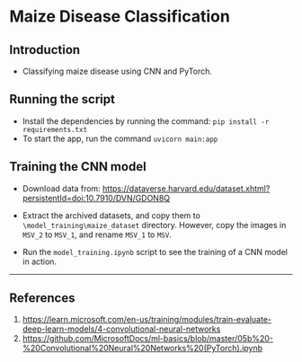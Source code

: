 # Maize Disease Classification

## Introduction
* Classifying maize disease using CNN and PyTorch.

## Running the script
* Install the dependencies by running the command: `pip install -r requirements.txt`
* To start the app, run the command `uvicorn main:app`

## Training the CNN model
* Download data from: https://dataverse.harvard.edu/dataset.xhtml?persistentId=doi:10.7910/DVN/GDON8Q

* Extract the archived datasets, and copy them to `\model_training\maize_dataset` directory. 
However, copy the images in `MSV_2` to `MSV_1`, and rename `MSV_1` to `MSV`.

* Run the `model_training.ipynb` script to see the training of a CNN model in action.


---
## References
1. https://learn.microsoft.com/en-us/training/modules/train-evaluate-deep-learn-models/4-convolutional-neural-networks
2. https://github.com/MicrosoftDocs/ml-basics/blob/master/05b%20-%20Convolutional%20Neural%20Networks%20(PyTorch).ipynb

